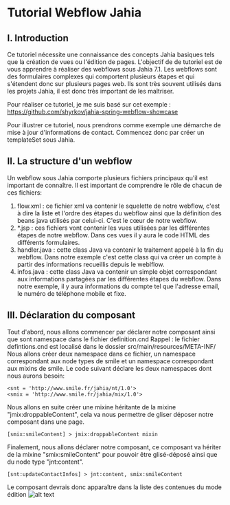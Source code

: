 Tutorial Webflow Jahia
======================

I. Introduction
---------------
Ce tutoriel nécessite une connaissance des concepts Jahia basiques tels que la création de vues ou l'édition de pages.
L'objectif de de tutoriel est de vous apprendre à réaliser des webflows sous Jahia 7.1. 
Les webflows sont des formulaires complexes qui comportent plusieurs étapes et qui s'étendent donc sur plusieurs pages web. 
Ils sont très souvent utilisés dans les projets Jahia, il est donc très important de les maîtriser. 

Pour réaliser ce tutoriel, je me suis basé sur cet exemple : https://github.com/shyrkov/jahia-spring-webflow-showcase

Pour illustrer ce tutoriel, nous prendrons comme exemple une démarche de mise à jour d'informations de contact.
Commencez donc par créer un templateSet sous Jahia.

II. La structure d'un webflow
-----------------------------
Un webflow sous Jahia comporte plusieurs fichiers principaux qu'il est important de connaître.
Il est important de comprendre le rôle de chacun de ces fichiers:
1. flow.xml : ce fichier xml va contenir le squelette de notre webflow, c'est à dire la liste et l'ordre des étapes du webflow ainsi que la définition des beans java utilisés par celui-ci. C'est le cœur de notre webflow.
2. *.jsp : ces fichiers vont contenir les vues utilisées par les différentes étapes de notre webflow. Dans ces vues il y aura le code HTML des différents formulaires.
3. handler.java : cette class Java va contenir le traitement appelé à la fin du webflow. Dans notre exemple c'est cette class qui va créer un compte à partir des informations recueillis depuis le weblflow.
4. infos.java : cette class Java va contenir un simple objet correspondant aux informations partagées par les différentes étapes du webflow. Dans notre exemple, il y aura informations du compte tel que l'adresse email, le numéro de téléphone mobile et fixe.  

III. Déclaration du composant
-----------------------------
Tout d'abord, nous allons commencer par déclarer notre composant ainsi que sont namespace dans le fichier definition.cnd
Rappel : le fichier defintions.cnd est localisé dans le dossier src/main/resources/META-INF/
Nous allons créer deux namespace dans ce fichier, un namespace correspondant aux node types de smile et un namespace correspondant aux mixins de smile.
Le code suivant déclare les deux namespaces dont nous aurons besoin:
```
<snt = 'http://www.smile.fr/jahia/nt/1.0'>
<smix = 'http://www.smile.fr/jahia/mix/1.0'>
```
Nous allons en suite créer une mixine héritante de la mixine "jmix:droppableContent", cela va nous permettre de gliser déposer notre composant dans une page.
```
[smix:smileContent] > jmix:droppableContent mixin
```
Finalement, nous allons déclarer notre composant, ce composant va hériter de la mixine "smix:smileContent" pour pouvoir être glisé-déposé ainsi que du node type "jnt:content".
```
[snt:updateContactInfos] > jnt:content, smix:smileContent
```
Le composant devrais donc apparaître dans la liste des contenues du mode édition
![alt text](https://git.smile.fr/fegoo/jahia-webflow-tutorial/blob/master/img/screen-shot-2.jpg)